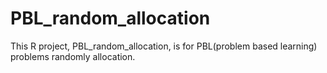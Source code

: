 # PBL_random_allocation
This R project, PBL_random_allocation, is for PBL(problem based learning) problems randomly allocation.
